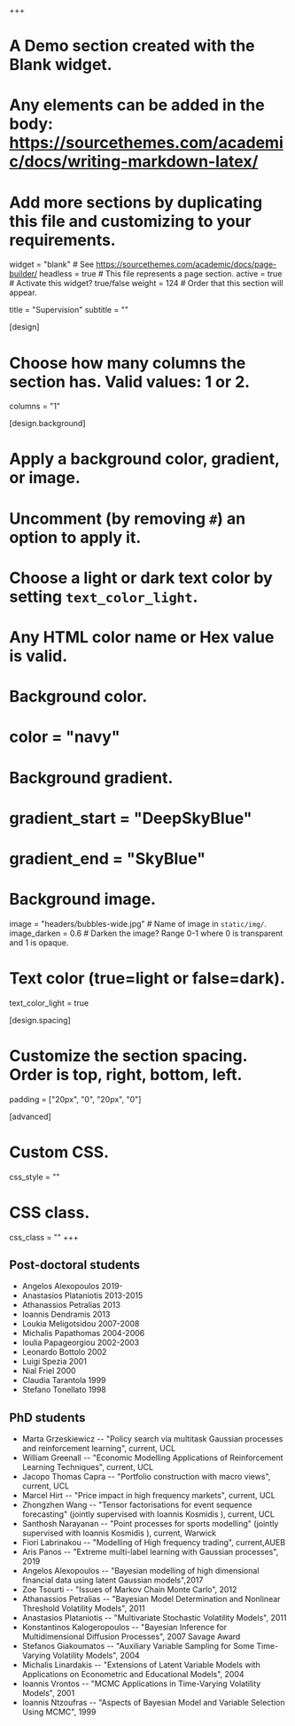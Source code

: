 +++
# A Demo section created with the Blank widget.
# Any elements can be added in the body: https://sourcethemes.com/academic/docs/writing-markdown-latex/
# Add more sections by duplicating this file and customizing to your requirements.

widget = "blank"  # See https://sourcethemes.com/academic/docs/page-builder/
headless = true  # This file represents a page section.
active = true  # Activate this widget? true/false
weight = 124  # Order that this section will appear.

title = "Supervision"
subtitle = ""

[design]
  # Choose how many columns the section has. Valid values: 1 or 2.
  columns = "1"

[design.background]
  # Apply a background color, gradient, or image.
  #   Uncomment (by removing `#`) an option to apply it.
  #   Choose a light or dark text color by setting `text_color_light`.
  #   Any HTML color name or Hex value is valid.

  # Background color.
  # color = "navy"
  
  # Background gradient.
  # gradient_start = "DeepSkyBlue"
  # gradient_end = "SkyBlue"
  
  # Background image.
  image = "headers/bubbles-wide.jpg"  # Name of image in `static/img/`.
  image_darken = 0.6  # Darken the image? Range 0-1 where 0 is transparent and 1 is opaque.

  # Text color (true=light or false=dark).
  text_color_light = true

[design.spacing]
  # Customize the section spacing. Order is top, right, bottom, left.
  padding = ["20px", "0", "20px", "0"]

[advanced]
 # Custom CSS. 
 css_style = ""
 
 # CSS class.
 css_class = ""
+++

## Post-doctoral students

- Angelos Alexopoulos 2019-
- Anastasios Plataniotis 2013-2015
- Athanassios Petralias  2013
- Ioannis Dendramis  2013
- Loukia Meligotsidou  2007-2008
- Michalis Papathomas  2004-2006
- Ioulia Papageorgiou 2002-2003
- Leonardo Bottolo 2002
- Luigi Spezia 2001
- Nial Friel 2000
- Claudia Tarantola  1999
- Stefano Tonellato  1998


## PhD students


- Marta Grzeskiewicz -- "Policy search via multitask Gaussian processes and reinforcement learning", current, UCL
- William Greenall -- "Economic Modelling Applications of Reinforcement Learning Techniques", current, UCL
- Jacopo Thomas Capra -- "Portfolio construction with macro views", current, UCL
- Marcel Hirt -- "Price impact in high frequency markets", current, UCL
- Zhongzhen Wang -- "Tensor factorisations for event sequence forecasting" (jointly supervised with Ioannis Kosmidis ), current, UCL
- Santhosh Narayanan -- "Point processes for sports modelling" (jointly supervised with Ioannis Kosmidis ), current, Warwick
- Fiori Labrinakou -- "Modelling of High frequency trading", current,AUEB
- Aris Panos -- "Extreme multi-label learning with Gaussian processes", 2019
- Angelos Alexopoulos -- "Bayesian modelling of high dimensional financial data using latent Gaussian models",2017
- Zoe Tsourti -- "Issues of Markov Chain Monte Carlo", 2012
- Athanassios Petralias -- "Bayesian Model Determination and Nonlinear Threshold Volatility Models", 2011
- Anastasios Plataniotis -- "Multivariate Stochastic Volatility Models", 2011
- Konstantinos Kalogeropoulos -- "Bayesian Inference for Multidimensional Diffusion Processes", 2007 Savage Award
- Stefanos Giakoumatos -- "Auxiliary Variable Sampling for Some Time-Varying Volatility Models", 2004
- Michalis Linardakis -- "Extensions of Latent Variable Models with Applications on Econometric and Educational Models", 2004
- Ioannis Vrontos -- "MCMC Applications in Time-Varying Volatility Models", 2001
- Ioannis Ntzoufras -- "Aspects of Bayesian Model and Variable Selection Using MCMC", 1999